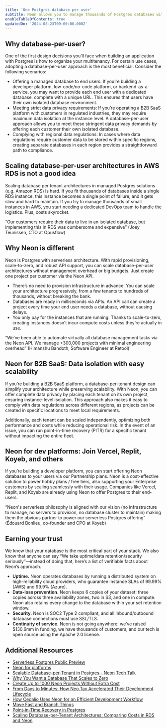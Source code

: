 ```yaml
---
title: 'One Postgres database per user'
subtitle: Neon allows you to manage thousands of Postgres databases without management or cost overhead. Provision databases in milliseconds and manage them effortlessly via APIs.
enableTableOfContents: true
updatedOn: '2024-08-23T09:00:00.000Z'
---
```


## Why database-per-user?

One of the first design decisions you’ll face when building an application with Postgres is how to organize your multitenancy. For certain use cases, adopting a database-per-user approach is the most beneficial. Consider the following scenarios:

- Offering a managed database to end users: If you’re building a developer platform, low-code/no-code platform, or backend-as-a-service, you may want to provide each end user with a dedicated database, complete with a unique URL. This ensures that users have their own isolated database environment.
- Meeting strict data privacy requirements: If you’re operating a B2B SaaS platform with customers in regulated industries, they may require maximum data isolation at the instance level. A database-per-user approach allows you to meet these stringent data privacy demands by offering each customer their own isolated database.
- Complying with regional data regulations: In cases where data regulations require customer data to be stored within specific regions, creating separate databases in each region provides a straightforward path to compliance.

## Scaling database-per-user architectures in AWS RDS is not a good idea

Scaling database per tenant architectures in managed Postgres solutions (e.g. Amazon RDS) is hard. If you fit thousands of databases inside a single RDS instance, this instance becomes a single point of failure, and it gets slow and hard to maintain. If you try to manage thousands of small instances in AWS, you start needing a dedicated DevOps team to handle the logistics. Plus, costs skyrocket.

“Our customers require their data to live in an isolated database, but implementing this in RDS was cumbersome and expensive” (Joey Teunissen, CTO at Opusflow)

## Why Neon is different

Neon is Postgres with serverless architecture. With rapid provisioning, scale-to-zero, and robust API support, you can scale database-per-user architectures without management overhead or big budgets. Just create one project per customer via the Neon API.

- There’s no need to provision infrastructure in advance. You can scale your architecture progressively, from a few tenants to hundreds of thousands, without breaking the bank.
- Databases are ready in milliseconds via APIs. An API call can create a project every time your end user needs a database, without causing delays.
- You only pay for the instances that are running. Thanks to scale-to-zero, creating instances doesn’t incur compute costs unless they’re actually in use.

“We’ve been able to automate virtually all database management tasks via the Neon API. We manage +300,000 projects with minimal engineering overhead” (Himanshu Bandoth, Software Engineer at Retool)

## Neon for B2B SaaS: Data isolation with easy scalability

If you’re building a B2B SaaS platform, a database-per-tenant design can simplify your architecture while preserving scalability. With Neon, you can offer complete data privacy by placing each tenant on its own project, ensuring instance-level isolation. This approach also makes it easy to comply with data regulations across different regions, as projects can be created in specific locations to meet local requirements.

Additionally, each tenant can be scaled independently, optimizing both performance and costs while reducing operational risk. In the event of an issue, you can run point-in-time recovery (PITR) for a specific tenant without impacting the entire fleet.

## Neon for dev platforms: Join Vercel, Replit, Koyeb, and others

If you’re building a developer platform, you can start offering Neon databases to your users via our Partnership plans. Neon is a cost-effective solution to power hobby plans / free tiers, also supporting your Enterprise customers by scaling seamlessly with their usage. Companies like Vercel, Replit, and Koyeb are already using Neon to offer Postgres to their end-users.

“Neon's serverless philosophy is aligned with our vision (no infrastructure to manage, no servers to provision, no database cluster to maintain) making them the obvious partner to power our serverless Postgres offering” (Édouard Bonlieu, co-founder and CPO at Koyeb)

## Earning your trust

We know that your database is the most critical part of your stack. We also know that anyone can say “We take uptime/data retention/security seriously”—instead of doing that, here’s a list of verifiable facts about Neon’s approach.

- **Uptime.** Neon operates databases by running a distributed system on high-reliability cloud providers, who guarantee instance SLAs of 99.99% (AWS) and 99.9% (Azure).
- **Data-loss prevention.** Neon keeps 6 copies of your dataset: three copies across three availability zones, two in S3, and one in compute. Neon also retains every change to the database within your set retention window.
- **Security.** Neon is SOC2 Type 2 compliant, and all inbound/outbound database connections must use SSL/TLS.
- **Continuity of service.** Neon is not going anywhere: we’ve raised $130.6mm in funding, we have thousands of customers, and our tech is open source using the Apache 2.0 license.

## Additional Resources

- [Serverless Postgres Public Preview](https://www.koyeb.com/blog/serverless-postgres-public-preview)
- [Neon for platforms](https://neon.tech/cost-fleets)
- [Scalable Database-per-Tenant in Postgres - Neon Tech Talk](https://www.youtube.com/watch?v=R0-o4TDcb84)
- [Why You Want a Database That Scales to Zero](https://neon.tech/blog/why-you-want-a-database-that-scales-to-zero)
- [Create Up to 1000 Neon Projects Without Extra Cost](https://neon.tech/blog/create-up-to-1000-neon-projects-without-extra-cost)
- [From Days to Minutes: How Neo.Tax Accelerated Their Development Lifecycle](https://neon.tech/blog/from-days-to-minutes-how-neo-tax-accelerated-their-development-lifecycle)
- [How Cedalio Uses Neon for an Efficient Development Workflow](https://neon.tech/blog/how-cedalio-uses-neon-for-an-efficient-development-workflow)
- [Move Fast and Branch Things](https://neon.tech/blog/move-fast-and-branch-things)
- [Point-in-Time Recovery in Postgres](https://neon.tech/blog/point-in-time-recovery-in-postgres)
- [Scaling Database-per-Tenant Architectures: Comparing Costs in RDS and Neon](https://medium.com/@carlotasotos/scaling-database-per-tenant-architectures-comparing-costs-in-rds-and-neon-abc8c55210e5)
